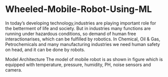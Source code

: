 # Wheeled-Mobile-Robot-Using-ML
In today’s developing technology,industries are playing important role for the betterment of life and society. But in industries many functions are running under hazardous conditions, so demand of human free interactionarises, which can be fulfilled by robotics. In
Chemical, Oil & Gas, Petrochemicals and many manufacturing industries we need human safety on head, and it can be done by robots.

Model Architecture
The model of mobile robot is as shown in figure which is equipped with temperature, pressure, humidity, PH, noise sensors and camera.

